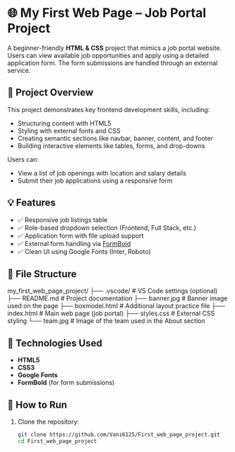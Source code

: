 # 🌐 My First Web Page – Job Portal Project

A beginner-friendly **HTML & CSS** project that mimics a job portal website. Users can view available job opportunities and apply using a detailed application form. The form submissions are handled through an external service.

## 📌 Project Overview

This project demonstrates key frontend development skills, including:
- Structuring content with HTML5
- Styling with external fonts and CSS
- Creating semantic sections like navbar, banner, content, and footer
- Building interactive elements like tables, forms, and drop-downs

Users can:
- View a list of job openings with location and salary details
- Submit their job applications using a responsive form

## 💡 Features

- ✅ Responsive job listings table
- ✅ Role-based dropdown selection (Frontend, Full Stack, etc.)
- ✅ Application form with file upload support
- ✅ External form handling via [FormBold](https://formbold.com/)
- ✅ Clean UI using Google Fonts (Inter, Roboto)

## 📂 File Structure

my_first_web_page_project/
├── .vscode/              # VS Code settings (optional)
├── README.md             # Project documentation
├── banner.jpg            # Banner image used on the page
├── boxmodel.html         # Additional layout practice file
├── index.html            # Main web page (job portal)
├── styles.css            # External CSS styling
└── team.jpg              # Image of the team used in the About section



## 🚀 Technologies Used

- **HTML5**
- **CSS3**
- **Google Fonts**
- **FormBold** (for form submissions)

## 🧪 How to Run

1. Clone the repository:
   ```bash
   git clone https://github.com/Vani6125/First_web_page_project.git
   cd First_web_page_project
